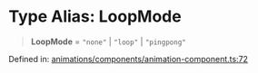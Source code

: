 # Type Alias: LoopMode

> **LoopMode** = `"none"` \| `"loop"` \| `"pingpong"`

Defined in: [animations/components/animation-component.ts:72](https://github.com/Forge-Game-Engine/Forge/blob/7b95769650b59c5ba12aa490e41717344ca6bf1e/src/animations/components/animation-component.ts#L72)
